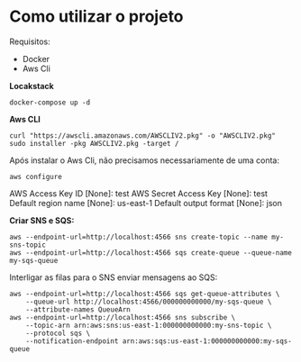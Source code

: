 # Como utilizar o projeto
Requisitos:

 - Docker
 - Aws Cli

**Locakstack**

    docker-compose up -d

**Aws CLI**

    curl "https://awscli.amazonaws.com/AWSCLIV2.pkg" -o "AWSCLIV2.pkg"
    sudo installer -pkg AWSCLIV2.pkg -target /
Após instalar o Aws Cli, não precisamos necessariamente de uma conta:

    aws configure
AWS Access Key ID [None]: test
AWS Secret Access Key [None]: test
Default region name [None]: us-east-1
Default output format [None]: json

**Criar SNS e SQS:**

    aws --endpoint-url=http://localhost:4566 sns create-topic --name my-sns-topic
    aws --endpoint-url=http://localhost:4566 sqs create-queue --queue-name my-sqs-queue
 
 Interligar as filas para o SNS enviar mensagens ao SQS:

    aws --endpoint-url=http://localhost:4566 sqs get-queue-attributes \
        --queue-url http://localhost:4566/000000000000/my-sqs-queue \
        --attribute-names QueueArn
    aws --endpoint-url=http://localhost:4566 sns subscribe \
        --topic-arn arn:aws:sns:us-east-1:000000000000:my-sns-topic \
        --protocol sqs \
        --notification-endpoint arn:aws:sqs:us-east-1:000000000000:my-sqs-queue


  


